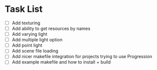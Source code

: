 # Task List
- [ ] Add texturing
- [ ] Add ability to get resources by names
- [ ] Add varying light
- [ ] Add multiple light option
- [ ] Add point light
- [ ] Add scene file loading
- [ ] Add nicer makefile integration for projects trying to use Progression
- [ ] Add example makefile and how to install + build
